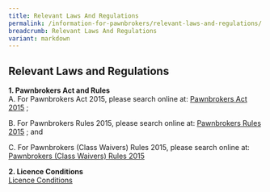 ```yaml
---
title: Relevant Laws And Regulations
permalink: /information-for-pawnbrokers/relevant-laws-and-regulations/
breadcrumb: Relevant Laws And Regulations
variant: markdown
---
```

Relevant Laws and Regulations
---
**1. Pawnbrokers Act and Rules**<br>
A.      For Pawnbrokers Act 2015, please search online at: [Pawnbrokers Act 2015](https://sso.agc.gov.sg/Act/PA2015?WholeDoc=1#pr10-) ;

B.      For Pawnbrokers Rules 2015, please search online at: [Pawnbrokers Rules 2015](https://sso.agc.gov.sg/SL/PA2015-S142-2015?DocDate=20221219&amp;WholeDoc=1#top) ; and

C.      For Pawnbrokers (Class Waivers) Rules 2015, please search online at: [Pawnbrokers (Class Waivers) Rules 2015](https://sso.agc.gov.sg/SL/PA2015-S463-2015?DocDate=20150731&amp;WholeDoc=1)

**2. Licence Conditions**<br>
[Licence Conditions](/files/Licence%20Conditions/Licence_Conditions_19_February_2024.pdf)
